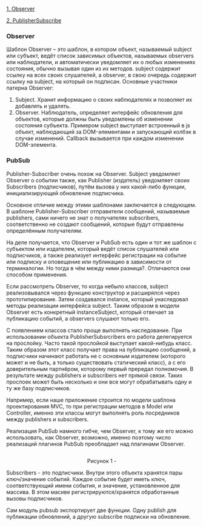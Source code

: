[1. Observer](Observer)

[2. PublisherSubscribe]()

### Observer
Шаблон Observer – это шаблон, в котором объект, называемый subject или субъект, ведёт список зависимых объектов, называемых observers или наблюдатели, и автоматически уведомляет их о любых изменениях состояния, обычно вызывая один из их методов.
subject содержит ссылку на всех своих слушателей, а observer, в свою очередь содержит ссылку на subject, на который он подписан.
Основные участники патерна Observer:
1.  Subject. Хранит информацию о своих наблюдателях и позволяет их добавлять и удалять.
2.  Observer. Наблюдатель, определяет интерфейс обновления для объектов, которые должны быть уведомлены об изменении состояния субъекта.
Примером subject выступает встроенный в js объект, наблюдающий за DOM-элементами и запускающий колбэк в случае изменений. Callback вызывается при каждом изменении DOM-элемента.

### PubSub
Publisher-Subscriber очень похож на Observer. Subject уведомляет Observer о событии также, как Publisher (издатель) уведомляет своих Subscribers (подписчиков), путём вызова у них какой-либо функции, инициализирующей обновление подписчика.  

Основное отличие между этими шаблонами заключается в следующем. В шаблоне Publisher-Subscriber отправители сообщений, называемые publishers, сами ничего не знат о получателях subscribers, соответственно не создают сообщений, которые будут отправлены определённым получателям.

На деле получается, что Observer и PubSub есть один и тот же шаблон с субъектом или издателем, который ведёт список слушателей или подписчиков, а также реализует интерфейс регистрации на событие или подписку и оповещение или публикацию в зависимости от терминалогии. Но тогда в чём между ними разница?. Отличаются они способом применения.

Если рассмотреть Observer, то когда небыло классов, subject реализовывался через функцию конструктор и расширялся через прототипирование. Затем создавался instance, который унаследовал методы реализации интерфейса subject. Таким образом в модели Observer есть конкретный instanceSubject, который отвечает за публикацию событий, а observers слушают только его.

С появлением классов стало проще выполнять наследование. При использовании объекта PublisherSubsrcribers его работа делегируется на прослойку. Часто такой прослойкой выступает какой-нибудь класс. Таким образом этот класс получает права на публикацию сообщений, а подписчики начинают работать не с основным издателем (которого может и не быть, а только существовать статический класс), а с его доверительным партнёром, которому первый прередал полномочия. В результате между publishers и subscribers нет прямой связи. Таких прослоек может быть несколько и они все могут обрабатывать одну и ту же базу подписчиков.

Например, если наше приложение строится по модели шаблона проектирования MVC, то при регистрации методов в Model или Controller, именно эти классы могут выполнять роль посредников между publishers и subscribers.

Реализация PubSub намного гибче, чем Observer, к тому же его можно использовать, как Observer, возможно, именно поэтому число реализаций плагинов PubSub преобладает над плагинами Observer.

<p align="center">
  <img src=""/>
</p>
<div align="center">Рисунок 1 - </div>

Subscribers - это подписчики. Внутри этого объекта хранятся пары ключ/значение событий. Каждое событие будет иметь ключ, соответствующий имени события, и значение, установленное для массива. В этом масиве регистрируются/хранятся обработанные вызовы подписчиков.

Сам модуль pubsub экспортирует две функции. Одну publish для публикации обновлений, а другую subscribe подписки на обновление.
